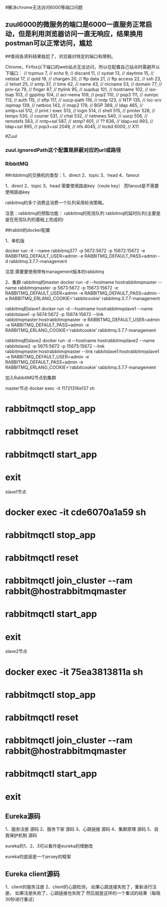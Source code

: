 
#解决chrome无法访问6000等端口问题

## zuul6000的微服务的端口是6000一直服务正常启动，但是利用浏览器访问一直无响应，结果换用postman可以正常访问，尴尬
##查阅各资料结果尴尬了，浏览器对特定的端口有限制。

Chrome，Firfox以下端口的web站点无法访问，所以在配置自己站点时需避开以下端口：
// tcpmux 7, // echo 9, // discard 11, // systat 13, // daytime 15, // netstat 17, // qotd 19,
 // chargen 20, // ftp data 21, // ftp access 22, // ssh 23, // telnet 25, // smtp 37, // time 42, 
// name 43, // nicname 53, // domain 77, // priv-rjs 79, // finger 87, // ttylink 95, // supdup 101,
// hostriame 102, // iso-tsap 103, // gppitnp 104, // acr-nema 109, // pop2 110, // pop3 111, 
// sunrpc 113, // auth 115, // sftp 117, // uucp-path 119, // nntp 123, // NTP 135, // loc-srv /epmap 139,
// netbios 143, // imap2 179, // BGP 389, // ldap 465, // smtp+ssl 512, // print / exec 513, 
// login 514, // shell 515, // printer 526, // tempo 530, // courier 531, // chat 532, 
// netnews 540, // uucp 556, // remotefs 563, // nntp+ssl 587, // stmp? 601, // ?? 636, // ldap+ssl 993,
 // ldap+ssl 995, // pop3+ssl 2049, // nfs 4045, // lockd 6000, // X11






#Zuul

### zuul.ignoredPath这个配置是屏蔽对应的url或路径



### RibbitMQ

##ribbitmq的交换机的类型：1、direct 2、topic  3、head  4、fanout

1、direct 2、topic  3、head 需要使用路由key（route key） 而fanout是不需要使用路由key

rabbitmq的多个消费这消费一个队列采用轮询策略。

注意：rabbitmq的预取功能：
      rabbitmq的死信队列
      rabbitmq的延时队列(主要是是在死信队列的基础上完成的)
      
      
##rabbit的docker配置

      
1、单机版

docker run -it --name rabbitmq377 -p 5672:5672 -p 15672:15672  -e RABBITMQ_DEFAULT_USER=admin -e RABBITMQ_DEFAULT_PASS=admin -d rabbitmq:3.7.7-management

注意:需要要使用带有management版本的rabbitmq




2、集群
rabbitmq的master
docker run -d --hostname  hostrabbitmqmaster  --name rabbitmqmaster  -p 5673:5672 -p 15673:15672  -e RABBITMQ_DEFAULT_USER=admin -e RABBITMQ_DEFAULT_PASS=admin    -e RABBITMQ_ERLANG_COOKIE='rabbitcookie'  rabbitmq:3.7.7-management



rabbitmq的slave1
docker run -d --hostname  hostrabbitmqslave1  --name rabbitslave1  -p 5674:5672 -p 15674:15672  --link rabbitmqmaster:hostrabbitmqmaster  -e RABBITMQ_DEFAULT_USER=admin -e RABBITMQ_DEFAULT_PASS=admin    -e RABBITMQ_ERLANG_COOKIE='rabbitcookie'  rabbitmq:3.7.7-management

rabbitmq的slave2
 docker run -d --hostname  hostrabbitmqslave2  --name rabbitslave2  -p 5675:5672 -p 15675:15672  --link rabbitmqmaster:hostrabbitmqmaster --link rabbitslave1:hostrabbitmqslave1  -e RABBITMQ_DEFAULT_USER=admin -e RABBITMQ_DEFAULT_PASS=admin    -e RABBITMQ_ERLANG_COOKIE='rabbitcookie'  rabbitmq:3.7.7-management


加入RabbitMQ节点到集群

master节点
docker exec -it 11721316e137 sh
# rabbitmqctl stop_app
# rabbitmqctl reset
# rabbitmqctl start_app
# exit





slave1节点

# docker exec -it cde6070a1a59  sh
# rabbitmqctl stop_app
# rabbitmqctl reset
# rabbitmqctl join_cluster --ram rabbit@hostrabbitmqmaster
# rabbitmqctl start_app
# exit



slave2节点
# docker exec -it 75ea3813811a  sh
# rabbitmqctl stop_app
# rabbitmqctl reset
# rabbitmqctl join_cluster --ram rabbit@hostrabbitmqmaster
# rabbitmqctl start_app
# exit


## Eureka源码

1、服务注册 源码
2、服务下架 源码
3、心跳链接 源码
4、集群原理 源码
5、自我保护机制 源码

eureka的1、2、3可以看作是eureka的增删改

eureka的底层是一个jersey的框架





## Eureka client源码
1、client的服务注册
2、client的心跳检测，
        如果心跳连接失败了，重新进行注册，
        如果注册失败了，心跳链接也失败了
        然后就是这样的一个重试的结果（每隔30秒进行重试）


















